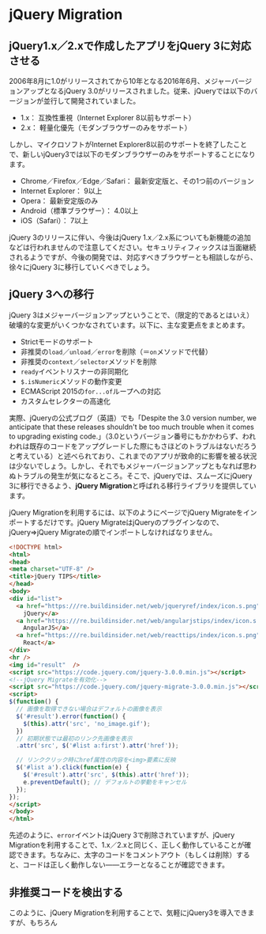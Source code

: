 # jQuery Migration
## jQuery1.x／2.xで作成したアプリをjQuery 3に対応させる
2006年8月に1.0がリリースされてから10年となる2016年6月、メジャーバージョンアップとなるjQuery 3.0がリリースされました。従来、jQueryでは以下のバージョンが並行して開発されていました。  

- 1.x： 互換性重視（Internet Explorer 8以前もサポート）
- 2.x： 軽量化優先（モダンブラウザーのみをサポート）

しかし、マイクロソフトがInternet Explorer8以前のサポートを終了したことで、新しいjQuery3では以下のモダンブラウザーのみをサポートすることになります。

- Chrome／Firefox／Edge／Safari： 最新安定版と、その1つ前のバージョン
- Internet Explorer： 9以上
- Opera： 最新安定版のみ
- Android（標準ブラウザー）： 4.0以上
- iOS（Safari）： 7以上

jQuery 3のリリースに伴い、今後はjQuery 1.x／2.x系についても新機能の追加などは行われませんので注意してください。セキュリティフィックスは当面継続されるようですが、今後の開発では、対応すべきブラウザーとも相談しながら、徐々にjQuery 3に移行していくべきでしょう。

## jQuery 3への移行
jQuery 3はメジャーバージョンアップということで、（限定的であるとはいえ）破壊的な変更がいくつかなされています。以下に、主な変更点をまとめます。

- Strictモードのサポート
- 非推奨の`load`／`unload`／`error`を削除（＝`on`メソッドで代替）
- 非推奨の`context`／`selector`メソッドを削除
- `ready`イベントリスナーの非同期化
- `$.isNumeric`メソッドの動作変更
- ECMAScript 2015の`for...of`ループへの対応
- カスタムセレクターの高速化

実際、jQueryの公式ブログ（英語）でも「Despite the 3.0 version number, we anticipate that these releases shouldn't be too much trouble when it comes to upgrading existing code.」（3.0というバージョン番号にもかかわらず、われわれは既存のコードをアップグレードした際にもさほどのトラブルはないだろうと考えている）と述べられており、これまでのアプリが致命的に影響を被る状況は少ないでしょう。しかし、それでもメジャーバージョンアップともなれば思わぬトラブルの発生が気になるところ。そこで、jQueryでは、スムーズにjQuery 3に移行できるよう、**jQuery Migration**と呼ばれる移行ライブラリを提供しています。

jQuery Migrationを利用するには、以下のようにページでjQuery Migrateをインポートするだけです。jQuery MigrateはjQueryのプラグインなので、jQuery⇒jQuery Migrateの順でインポートしなければなりません。

```html
<!DOCTYPE html>
<html>
<head>
<meta charset="UTF-8" />
<title>jQuery TIPS</title>
</head>
<body>
<div id="list">
  <a href="https:///re.buildinsider.net/web/jqueryref/index/icon.s.png">
    jQuery</a>
  <a href="https:///re.buildinsider.net/web/angularjstips/index/icon.s.png">
    AngularJS</a>
  <a href="https:///re.buildinsider.net/web/reacttips/index/icon.s.png">
    React</a>
</div>
<hr />
<img id="result"  />
<script src="https://code.jquery.com/jquery-3.0.0.min.js"></script>
<!--jQuery Migrateを有効化-->
<script src="https://code.jquery.com/jquery-migrate-3.0.0.min.js"></script>
<script>
$(function() {
  // 画像を取得できない場合はデフォルトの画像を表示
  $('#result').error(function() {
    $(this).attr('src', 'no_image.gif');
  })
  // 初期状態では最初のリンク先画像を表示
  .attr('src', $('#list a:first').attr('href'));

  // リンククリック時にhref属性の内容を<img>要素に反映
  $('#list a').click(function(e) {
    $('#result').attr('src', $(this).attr('href'));
    e.preventDefault(); // デフォルトの挙動をキャンセル
  });
});
</script>
</body>
</html>
```
先述のように、`error`イベントはjQuery 3で削除されていますが、jQuery Migrationを利用することで、1.x／2.xと同じく、正しく動作していることが確認できます。ちなみに、太字のコードをコメントアウト（もしくは削除）すると、コードは正しく動作しない――エラーとなることが確認できます。

## 非推奨コードを検出する
このように、jQuery Migrationを利用することで、気軽にjQuery3を導入できますが、もちろん
